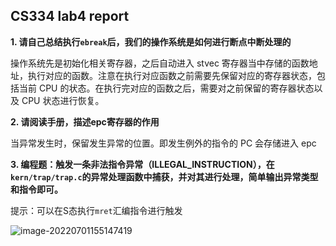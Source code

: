 ## CS334 lab4 report

**1. 请自己总结执行`ebreak`后，我们的操作系统是如何进行断点中断处理的**

操作系统先是初始化相关寄存器，之后自动进入 stvec 寄存器当中存储的函数地址，执行对应的函数。注意在执行对应函数之前需要先保留对应的寄存器状态，包括当前 CPU 的状态。在执行完对应的函数之后，需要对之前保留的寄存器状态以及 CPU 状态进行恢复。

**2. 请阅读手册，描述epc寄存器的作用**

当异常发生时，保留发生异常的位置。即发生例外的指令的 PC 会存储进入 epc

**3. 编程题：触发一条非法指令异常（ILLEGAL_INSTRUCTION），在 `kern/trap/trap.c`的异常处理函数中捕获，并对其进行处理，简单输出异常类型和指令即可。**

提示：可以在S态执行`mret`汇编指令进行触发

![image-20220701155147419](C:\Users\86181\AppData\Roaming\Typora\typora-user-images\image-20220701155147419.png)